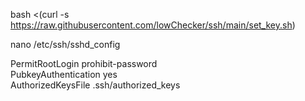 bash <(curl -s https://raw.githubusercontent.com/lowChecker/ssh/main/set_key.sh)


nano /etc/ssh/sshd_config
<p> PermitRootLogin prohibit-password <br> PubkeyAuthentication yes   <br> AuthorizedKeysFile .ssh/authorized_keys  </p> 


